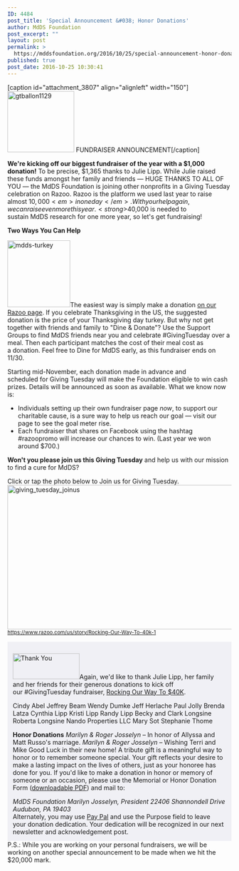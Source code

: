 ```yaml
---
ID: 4484
post_title: 'Special Announcement &#038; Honor Donations'
author: MdDS Foundation
post_excerpt: ""
layout: post
permalink: >
  https://mddsfoundation.org/2016/10/25/special-announcement-honor-donations/
published: true
post_date: 2016-10-25 10:30:41
---
```

[caption id="attachment_3807" align="alignleft" width="150"]<img class="wp-image-3807 size-thumbnail" src="https://beta.mddsfoundation.org/wp-content/uploads/2016/10/gtballon1129.png?w=150" alt="gtballon1129" width="150" height="137" /> FUNDRAISER ANNOUNCEMENT[/caption]

<strong>We're kicking off our biggest fundraiser of the year with a $1,000 donation!</strong> To be precise, $1,365 thanks to Julie Lipp. While Julie raised these funds amongst her family and friends — HUGE THANKS TO ALL OF YOU — the MdDS Foundation is joining other nonprofits in a Giving Tuesday celebration on Razoo. Razoo is the platform we used last year to raise almost $10,000 <em>in one day</em>. With your help again, we can raise even more this year. <strong>$40,000 is needed to sustain MdDS research for one more year,</strong> so let's get fundraising!

<strong>Two Ways You Can Help</strong>

<img class="alignleft wp-image-3844 size-thumbnail" src="https://beta.mddsfoundation.org/wp-content/uploads/2016/10/mdds-turkey.png?w=141" alt="mdds-turkey" width="141" height="150" />The easiest way is simply make a donation <a href="https://www.razoo.com/us/story/Rocking-Our-Way-To-40k-1">on our Razoo page</a>. If you celebrate Thanksgiving in the US, the suggested donation is the price of your Thanksgiving day turkey. But why not get together with friends and family to "Dine &amp; Donate"? Use the Support Groups to find MdDS friends near you and celebrate #GivingTuesday over a meal. Then each participant matches the cost of their meal cost as a donation. Feel free to Dine for MdDS early, as this fundraiser ends on 11/30.

Starting mid-November, each donation made in advance and scheduled for Giving Tuesday will make the Foundation eligible to win cash prizes. Details will be announced as soon as available. What we know now is:<!--more-->
<ul>
 	<li>Individuals setting up their own fundraiser page <em>now</em>, to support our charitable cause, is a sure way to help us reach our goal — visit our page to see the goal meter rise.</li>
 	<li>Each fundraiser that shares on Facebook using the hashtag #razoopromo will increase our chances to win. (Last year we won around $700.)</li>
</ul>
<strong>Won't you please join us this Giving Tuesday</strong> and help us with our mission to find a cure for MdDS?

Click or tap the photo below to Join us for Giving Tuesday.<a href="http://bit.ly/rockingourway"><img class="alignnone wp-image-3817 size-large" src="https://beta.mddsfoundation.org/wp-content/uploads/2016/10/giving_tuesday_joinus.jpg?w=640" alt="giving_tuesday_joinus" width="640" height="324" /></a>
<small>https://www.razoo.com/us/story/Rocking-Our-Way-To-40k-1</small>
<div style="padding: 12px; background-color: #f0f0f5;">

<img class="alignleft wp-image-3840 size-thumbnail" src="https://beta.mddsfoundation.org/wp-content/uploads/2016/10/th.jpg?w=150" alt="Thank You" width="150" height="58" />Again, we'd like to thank Julie Lipp, her family and her friends for their generous donations to kick off our #GivingTuesday fundraiser, <a href="http://bit.ly/rockingourway">Rocking Our Way To $40K</a>.

Cindy Abel
Jeffrey Beam
Wendy Dumke
Jeff Herlache
Paul Jolly
Brenda Latza
Cynthia Lipp
Kristi Lipp
Randy Lipp
Becky and Clark Longsine
Roberta Longsine
Nando Properties LLC
Mary Sot
Stephanie Thome

<strong>Honor Donations</strong>
<em>Marilyn &amp; Roger Josselyn</em> – In honor of Allyssa and Matt Russo's marriage.
<em>Marilyn &amp; Roger Josselyn</em> – Wishing Terri and Mike Good Luck in their new home!
A tribute gift is a meaningful way to honor or to remember someone special. Your gift reflects your desire to make a lasting impact on the lives of others, just as your honoree has done for you. If you'd like to make a donation in honor or memory of someone or an occasion, please use the Memorial or Honor Donation Form (<a href="https://beta.mddsfoundation.org/wp-content/uploads/2017/07/mdds_honoring_memorial.pdf">downloadable PDF</a>) and mail to:

<address>MdDS Foundation
Marilyn Josselyn, President
22406 Shannondell Drive
Audubon, PA 19403</address>Alternately, you may use <a title="Dedicate Your Donation via PayPal" href="http://www.mddsfoundation.org/donate/paypal/" target="_blank" rel="noopener">Pay Pal</a> and use the Purpose field to leave your donation dedication. Your dedication will be recognized in our next newsletter and acknowledgement post.

</div>
P.S.: While you are working on your personal fundraisers, we will be working on another special announcement to be made when we hit the $20,000 mark.